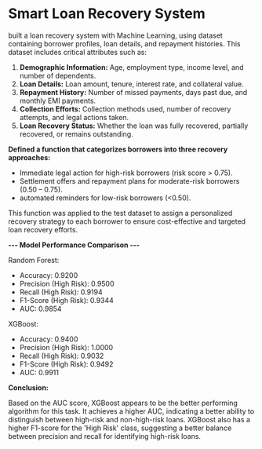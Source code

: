 # Smart Loan Recovery System
built a loan recovery system with Machine Learning, using dataset containing borrower profiles, loan details, and repayment histories. This dataset includes critical attributes such as:

1. **Demographic Information:** Age, employment type, income level, and number of dependents.
2. **Loan Details:** Loan amount, tenure, interest rate, and collateral value.
3. **Repayment History:** Number of missed payments, days past due, and monthly EMI payments.
4. **Collection Efforts:** Collection methods used, number of recovery attempts, and legal actions taken.
5. **Loan Recovery Status:** Whether the loan was fully recovered, partially recovered, or remains outstanding.

**Defined a function that categorizes borrowers into three recovery approaches:**

*   Immediate legal action for high-risk borrowers (risk score > 0.75).
*   Settlement offers and repayment plans for moderate-risk borrowers (0.50 – 0.75).
*   automated reminders for low-risk borrowers (<0.50).

This function was applied to the test dataset to assign a personalized recovery strategy to each borrower to ensure cost-effective and targeted loan recovery efforts.






**--- Model Performance Comparison ---**

Random Forest:
* Accuracy: 0.9200
* Precision (High Risk): 0.9500
* Recall (High Risk): 0.9194
* F1-Score (High Risk): 0.9344
*  AUC: 0.9854

XGBoost:
 * Accuracy: 0.9400
 * Precision (High Risk): 1.0000
 * Recall (High Risk): 0.9032
 * F1-Score (High Risk): 0.9492
 * AUC: 0.9911

**Conclusion:**

Based on the AUC score, XGBoost appears to be the better performing algorithm for this task.
It achieves a higher AUC, indicating a better ability to distinguish between high-risk and non-high-risk loans.
XGBoost also has a higher F1-score for the 'High Risk' class, suggesting a better balance between precision and recall for identifying high-risk loans.




